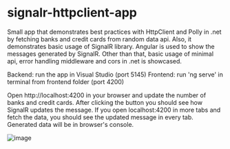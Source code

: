 # signalr-httpclient-app
Small app that demonstrates best practices with HttpClient and Polly in .net by fetching banks and credit cards from random data api. Also, it demonstrates basic usage of SignalR library. Angular is used to show the messages generated by SignalR. Other than that, basic usage of minimal api, error handling middleware and cors in .net is showcased.

Backend: run the app in Visual Studio (port 5145)
Frontend: run 'ng serve' in terminal from frontend folder (port 4200)

Open http://localhost:4200 in your browser and update the number of banks and credit cards. After clicking the button you should see how SignalR updates the message.
If you open localhost:4200 in more tabs and fetch the data, you should see the updated message in every tab.
Generated data will be in browser's console.

![image](https://github.com/fare96etf/signalr-httpclient-app/assets/40900961/f62a5830-c021-43cb-b446-e9dceb054589)
